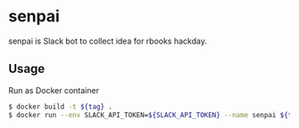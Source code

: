 # senpai
senpai is Slack bot to collect idea for rbooks hackday.

## Usage
Run as Docker container
```sh
$ docker build -t ${tag} .
$ docker run --env SLACK_API_TOKEN=${SLACK_API_TOKEN} --name senpai ${tag}
```

